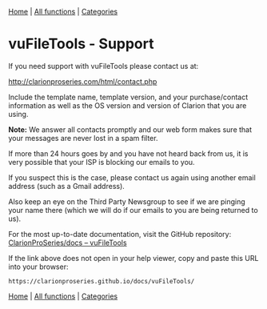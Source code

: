 [Home](../index.md) | [All functions](all-functions.md) | [Categories](categories/index.md)


# vuFileTools - Support

If you need support with vuFileTools please contact us at:   

<a href="http://clarionproseries.com/html/contact.php" target="_blank" rel="noopener">
http://clarionproseries.com/html/contact.php
</a>

Include the template name, template version, and your purchase/contact information as well as the OS version and version of Clarion that you are using.

**Note:** We answer all contacts promptly and our web form makes sure that your messages are never lost in a spam filter.  

If more than 24 hours goes by and you have not heard back from us, it is very possible that your ISP is blocking our emails to you.

If you suspect this is the case, please contact us again using another email address (such as a Gmail address).  

Also keep an eye on the Third Party Newsgroup to see if we are pinging your name there (which we will do if our emails to you are being returned to us).

For the most up-to-date documentation, visit the GitHub repository:  
[ClarionProSeries/docs – vuFileTools](https://clarionproseries.github.io/docs/vuFileTools/)

If the link above does not open in your help viewer, copy and paste this URL into your browser:
```
https://clarionproseries.github.io/docs/vuFileTools/
```

[Home](../index.md) | [All functions](all-functions.md) | [Categories](categories/index.md)



